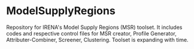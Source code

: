 # ModelSupplyRegions
Repository for IRENA's Model Supply Regions (MSR) toolset. It includes codes and respective control files for MSR creator, Profile Generator, Attributer-Combiner, Screener, Clustering. Toolset is expanding with time.
